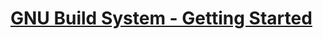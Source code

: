# [GNU Build System - Getting Started]



[GNU Build System - Getting Started]: https://acodedaddy.blogspot.com/2018/05/gnu-build-system-getting-started.html
